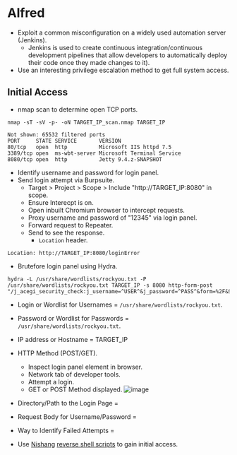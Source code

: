 # Alfred
* Exploit a common misconfiguration on a widely used automation server (Jenkins).
  * Jenkins is used to create continuous integration/continuous development pipelines that allow developers to automatically deploy their code once they made changes to it).
* Use an interesting privilege escalation method to get full system access.
## Initial Access
* nmap scan to determine open TCP ports.
```
nmap -sT -sV -p- -oN TARGET_IP_scan.nmap TARGET_IP
```
```
Not shown: 65532 filtered ports
PORT     STATE SERVICE       VERSION
80/tcp   open  http          Microsoft IIS httpd 7.5
3389/tcp open  ms-wbt-server Microsoft Terminal Service
8080/tcp open  http          Jetty 9.4.z-SNAPSHOT
```
* Identify username and password for login panel.
* Send login attempt via Burpsuite.
  * Target > Project > Scope > Include "http://TARGET_IP:8080" in scope.
  * Ensure Interecpt is on.
  * Open inbuilt Chromium browser to intercept requests.
  * Proxy username and password of "12345" via login panel.
  * Forward request to Repeater.
  * Send to see the response.
    * `Location` header.
```
Location: http://TARGET_IP:8080/loginError
```
* Brutefore login panel using Hydra.
```
hydra -L /usr/share/wordlists/rockyou.txt -P /usr/share/wordlists/rockyou.txt TARGET_IP -s 8080 http-form-post "/j_acegi_security_check:j_username=^USER^&j_password=^PASS^&form=%2F&Submit=Sign+in:loginError"
```
  * Login or Wordlist for Usernames = `/usr/share/wordlists/rockyou.txt`.
  * Password or Wordlist for Passwords = `/usr/share/wordlists/rockyou.txt`.
  * IP address or Hostname = TARGET_IP
  * HTTP Method (POST/GET).
    * Inspect login panel element in browser.
    * Network tab of developer tools.
    * Attempt a login.
    * GET or POST Method displayed.
      ![image](https://github.com/clydebuilt1974/TryHackMe/assets/157394432/6c1f1cb1-0db1-47ca-b050-d48857230f87)

  * Directory/Path to the Login Page =
  * Request Body for Username/Password =
  * Way to Identify Failed Attempts = 
* Use [Nishang](https://github.com/samratashok/nishang) [reverse shell scripts](https://github.com/samratashok/nishang/blob/master/Shells/Invoke-PowerShellTcp.ps1) to gain initial access.
 
